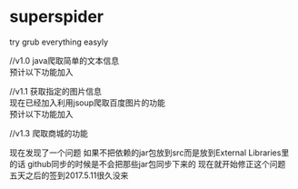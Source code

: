 # superspider
try grub everything easyly

//v1.0 java爬取简单的文本信息</br>
预计以下功能加入</br>

//v1.1 获取指定的图片信息</br>
现在已经加入利用jsoup爬取百度图片的功能</br>
预计以下功能加入</br>

//v1.3 爬取商城的功能</br>

现在发现了一个问题 如果不把依赖的jar包放到src而是放到External Libraries里的话 github同步的时候是不会把那些jar包同步下来的 
现在就开始修正这个问题</br>
五天之后的签到2017.5.11很久没来


